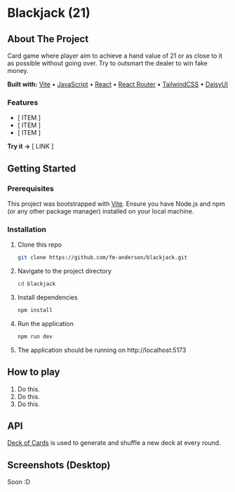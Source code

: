 # Blackjack (21)

## About The Project

Card game where player aim to achieve a hand value of 21 or as close to it as possible without going over. Try to outsmart the dealer to win fake money.

**Built with:** [Vite](https://vitejs.dev/) • [JavaScript](https://www.javascript.com/) • [React](https://react.dev/) • [React Router](https://reactrouter.com/) • [TailwindCSS](https://tailwindcss.com/) • [DaisyUI](https://daisyui.com/)

### Features

- [ ITEM ]
- [ ITEM ]
- [ ITEM ]

**Try it →** [ LINK ]

## Getting Started

### Prerequisites

This project was bootstrapped with [Vite](https://github.com/vitejs/vite). Ensure you have Node.js and npm (or any other package manager) installed on your local machine.

### Installation

1. Clone this repo
   ```sh
   git clone https://github.com/fm-anderson/blackjack.git
   ```
2. Navigate to the project directory
   ```sh
   cd blackjack
   ```
3. Install dependencies
   ```sh
   npm install
   ```
4. Run the application
   ```sh
   npm run dev
   ```
5. The application should be running on http://localhost:5173

## How to play

1. Do this.
2. Do this.
3. Do this.

## API

[Deck of Cards](https://deckofcardsapi.com/) is used to generate and shuffle a new deck at every round.

## Screenshots (Desktop)

Soon :D
